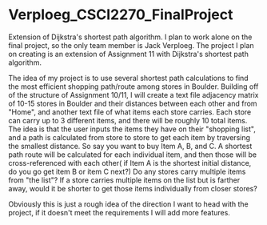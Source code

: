 # Verploeg_CSCI2270_FinalProject
Extension of Dijkstra's shortest path algorithm.
I plan to work alone on the final project, so the only team member is Jack Verploeg.  The project I plan on creating is an extension of Assignment 11 with Dijkstra's shortest path algorithm. 

The idea of my project is to use several shortest path calculations to find the most efficient shopping path/route among stores in Boulder.  Building off of the structure of Assignment 10/11, I will create a text file adjacency matrix of 10-15 stores in Boulder and their distances between each other and from "Home", and another text file of what items each store carries.  Each store can carry up to 3 different items, and there will be roughly 10 total items.  The idea is that the user inputs the items they have on their "shopping list", and a path is calculated from store to store to get each item by traversing the smallest distance. So say you want to buy Item A, B, and C.  A shortest path route will be calculated for each individual item, and then those will be cross-referenced with each other( if Item A is the shortest initial distance, do you go get item B or item C next?)  Do any stores carry multiple items from "the list"?  If a store carries multiple items on the list but is farther away, would it be shorter to get those items individually from closer stores?

Obviously this is just a rough idea of the direction I want to head with the project, if it doesn't meet the requirements I will add more features.

